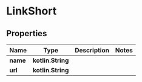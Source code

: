 
# LinkShort

## Properties
| Name | Type | Description | Notes |
| ------------ | ------------- | ------------- | ------------- |
| **name** | **kotlin.String** |  |  |
| **url** | **kotlin.String** |  |  |



